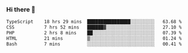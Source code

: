 ### Hi there 🌱
<!--START_SECTION:waka-->

```txt
TypeScript    18 hrs 29 mins  ████████████████░░░░░░░░░   63.68 %
CSS           7 hrs 52 mins   ██████▓░░░░░░░░░░░░░░░░░░   27.10 %
PHP           2 hrs 8 mins    ██░░░░░░░░░░░░░░░░░░░░░░░   07.39 %
HTML          21 mins         ▒░░░░░░░░░░░░░░░░░░░░░░░░   01.24 %
Bash          7 mins          ░░░░░░░░░░░░░░░░░░░░░░░░░   00.41 %
```

<!--END_SECTION:waka-->
<!--
**Dieg0raf/Dieg0raf** is a ✨ _special_ ✨ repository because its `README.md` (this file) appears on your GitHub profile.

Here are some ideas to get you started:

- 🔭 I’m currently working on ...
- 🌱 I’m currently learning ...
- 👯 I’m looking to collaborate on ...
- 🤔 I’m looking for help with ...
- 💬 Ask me about ...
- 📫 How to reach me: ...
- 😄 Pronouns: ...
- ⚡ Fun fact: ...
-->

